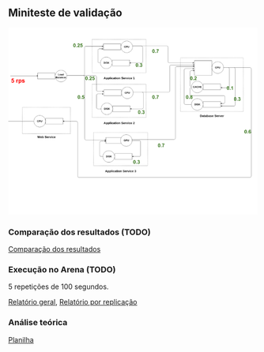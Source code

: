 ## Miniteste de validação

![](diagrama_anotado.png)

### Comparação dos resultados (TODO)

[Comparação dos resultados](https://docs.google.com/document/d/1bP5dStXWoPQJWOjoQFaD4m4BA41aAe4d2btSyAz0P9w/edit?usp=sharing)

### Execução no Arena (TODO)

5 repetições de 100 segundos.

[Relatório geral](relatorio.pdf), [Relatório por replicação](relatorio_por_replicacao.pdf)

### Análise teórica

[Planilha](https://docs.google.com/spreadsheets/d/1KK3jnpUGgVE60ANYHrTs-AsMMCpsDKjN3uIoQcxbrcA/edit?usp=sharing)

